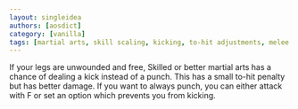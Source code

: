 ```yaml
---
layout: singleidea
authors: [aosdict]
category: [vanilla]
tags: [martial arts, skill scaling, kicking, to-hit adjustments, melee combat]
---
```

If your legs are unwounded and free, Skilled or better martial arts has a chance of dealing a kick instead of a punch. This has a small to-hit penalty but has better damage. If you want to always punch, you can either attack with F or set an option which prevents you from kicking.
